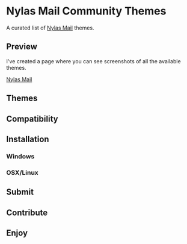 # Nylas Mail Community Themes
A curated list of [Nylas Mail](https://github.com/nylas/nylas-mail) themes.

## Preview
I've created a page where you can see screenshots of all the available themes.

[Nylas Mail](https://github.com/nylas/nylas-mail)

## Themes

## Compatibility

## Installation

### Windows

### OSX/Linux

## Submit

## Contribute

## Enjoy
